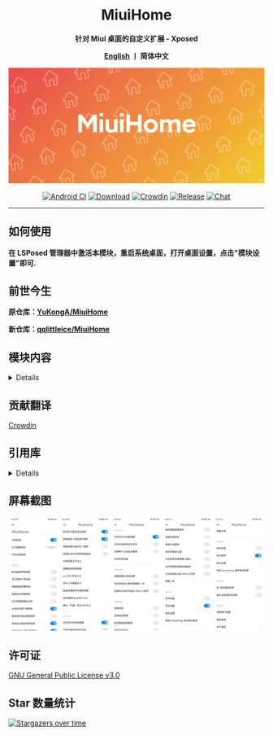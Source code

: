 <div align="center">
    <h1> MiuiHome </h1>

<b>针对 Miui 桌面的自定义扩展 - Xposed

[English](https://github.com/1767523953/MiuiHome/blob/main/README_EN.md)  丨 简体中文</b>

![Launcher](https://github.com/1767523953/MiuiHome/blob/main/Pic/MiuiHome.png)


[![Android CI](https://github.com/qqlittleice/MiuiHome/actions/workflows/android.yml/badge.svg)](https://github.com/qqlittleice/MiuiHome/actions/workflows/android.yml) 
[![Download](https://img.shields.io/github/downloads/Xposed-Modules-Repo/com.yuk.miuihome/total)](https://github.com/Xposed-Modules-Repo/com.yuk.miuihome/releases) 
[![Crowdin](https://badges.crowdin.net/miuihome_xposed/localized.svg)](https://crowdin.com/project/miuihome_xposed) 
[![Release](https://img.shields.io/github/v/release/Xposed-Modules-Repo/com.yuk.miuihome?label=release)](https://github.com/Xposed-Modules-Repo/com.yuk.miuihome/releases/latest) 
[![Chat](https://img.shields.io/badge/Telegram-Chat-blue.svg?logo=telegram)](https://t.me/MiuiHome_Xposed)
</div>

-----

## 如何使用

__在 LSPosed 管理器中激活本模块，重启系统桌面，打开桌面设置，点击"模块设置"即可.__

## 前世今生

__原仓库：[YuKongA/MiuiHome](https://github.com/YuKongA/MiuiHome)__

__新仓库：[qqlittleice/MiuiHome](https://github.com/qqlittleice/MiuiHome)__

## 模块内容

<details>

- 平滑动画
- 双击锁屏
- 搜索框模糊
- 桌面时钟常显
- 后台模糊级别
- 手势动画速度
- 桌面无限滚动
- 后台隐藏状态栏
- 后台卡片文字大小
- 应用卡片圆角大小
- 隐藏桌面应用图标
- 隐藏后台应用图标
- 隐藏后台清理图标
- 改变文件夹的列数
- 隐藏桌面小部件标题
- 水波纹应用下载特性
- 文件夹打开背景模糊
- 使用整个文件夹空间
- 打开应用时关闭文件夹
- 取消后台壁纸压暗效果
- 隐藏后台小窗应用图标
- 改变图标标签字体大小
- 后台应用图标与标题间距
- 强制当前设备为高端设备
- 隐藏应用分页中的编辑按钮
- 允许将安卓小部件移到负一屏
- 支持将搜索框修改为 Dock 栏
- 隐藏应用抽屉模式中的"全部"分页
- 支持移除非抽屉模式下的页面指示器
- 允许在安卓小部件页显示 MIUI 小部件
- 还有更多...
</details>

## 贡献翻译

[Crowdin](https://zh.crowdin.com/project/miuihome_xposed)

## 引用库

<details>

- [AndroidHiddenApiBypass](https://github.com/LSPosed/AndroidHiddenApiBypass)
- [AndroidSystemBlur](https://github.com/Lucchetto/AndroidSystemBlur)
- [androidx](https://android.googlesource.com/platform/frameworks/support)
- [AppCenter](https://github.com/microsoft/appcenter)
- [BiliRoaming](https://github.com/yujincheng08/BiliRoaming)
- [blockmiui](https://github.com/577fkj/blockmiui)
- [CustoMIUIzer](https://code.highspec.ru/Mikanoshi/CustoMIUIzer)
- [FuckCoolapk](https://github.com/ejiaogl/FuckCoolapk)
- [LSPosed](https://github.com/LSPosed/LSPosed)
- [MIDock](https://github.com/lamprose/MIDock)
- [MIUIDock](https://github.com/ouhoukyo/MIUIDock)
- [MIUltra](https://github.com/lamprose/MIUltra)
- [QNotified](https://github.com/ferredoxin/QNotified)
- [XposedBridge](https://github.com/rovo89/XposedBridge)
- [EzXHelper](https://github.com/KyuubiRan/EzXHelper)
</details>

## 屏幕截图

![Screenshot](https://github.com/1767523953/MiuiHome/blob/main/Pic/Screenshot_ZH.png)

## 许可证

[GNU General Public License v3.0](LICENSE)

## Star 数量统计

[![Stargazers over time](https://starchart.cc/1767523953/MiuiHome.svg)](https://starchart.cc/1767523953/MiuiHome)
